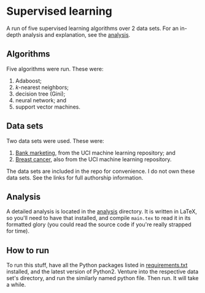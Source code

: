 # Supervised learning

A run of five supervised learning algorithms over 2 data sets. For an in-depth
analysis and explanation, see the [analysis][0].

## Algorithms
Five algorithms were run. These were:

1. Adaboost;
2. _k_-nearest neighbors;
3. decision tree (Gini);
4. neural network; and
5. support vector machines.

## Data sets
Two data sets were used. These were:

1. [Bank marketing][1], from the UCI machine learning repository; and
2. [Breast cancer][2], also from the UCI machine learning repository.

The data sets are included in the repo for convenience. I do not own these
data sets. See the links for full authorship information.

## Analysis
A detailed analysis is located in the [analysis][0] directory. It is written in
LaTeX, so you'll need to have that installed, and compile `main.tex` to read it 
in its formatted glory (you could read the source code if you're really
strapped for time).

## How to run
To run this stuff, have all the Python packages listed in [requirements.txt][3]
installed, and the latest version of Python2. Venture into the respective
data set's directory, and run the similarly named python file. Then run. It
will take a while.

[0]: analysis/
[1]: https://archive.ics.uci.edu/ml/datasets/Bank+Marketing
[2]: https://archive.ics.uci.edu/ml/datasets/Breast+Cancer+Wisconsin+(Diagnostic)
[3]: requirements.txt
